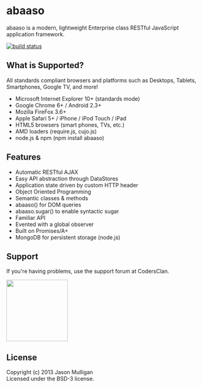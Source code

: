 # abaaso

abaaso is a modern, lightweight Enterprise class RESTful JavaScript application framework.

[![build status](https://secure.travis-ci.org/avoidwork/abaaso.png)](http://travis-ci.org/avoidwork/abaaso)

## What is Supported?

All standards compliant browsers and platforms such as Desktops, Tablets, Smartphones, Google TV, and more!

* Microsoft Internet Explorer 10+ (standards mode)
* Google Chrome 6+ / Android 2.3+
* Mozilla FireFox 3.6+
* Apple Safari 5+ / iPhone / iPod Touch / iPad
* HTML5 browsers (smart phones, TVs, etc.)
* AMD loaders (require.js, cujo.js)
* node.js & npm (npm install abaaso)

## Features

* Automatic RESTful AJAX
* Easy API abstraction through DataStores
* Application state driven by custom HTTP header
* Object Oriented Programming
* Semantic classes & methods
* abaaso() for DOM queries
* abaaso.sugar() to enable syntactic sugar
* Familiar API
* Evented with a global observer
* Built on Promises/A+
* MongoDB for persistent storage (node.js)

## Support

If you're having problems, use the support forum at CodersClan.

<a href="http://codersclan.net/forum/index.php?repo_id=9"><img src="http://www.codersclan.net/graphics/getSupport_blue_big.png" width="160"></a>

## License
Copyright (c) 2013 Jason Mulligan  
Licensed under the BSD-3 license.